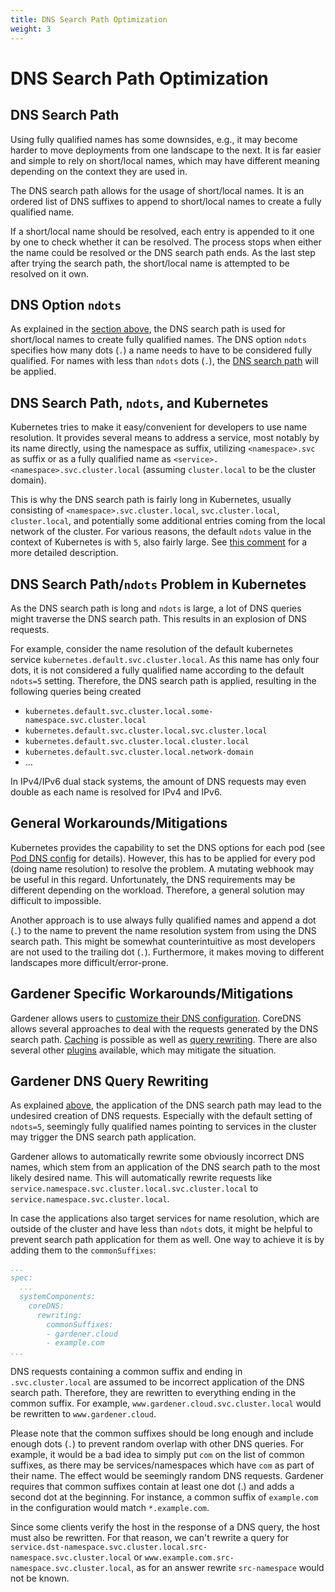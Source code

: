 ```yaml
---
title: DNS Search Path Optimization
weight: 3
---
```


# DNS Search Path Optimization

## DNS Search Path

Using fully qualified names has some downsides, e.g., it may become harder to move deployments from one landscape to the
next. It is far easier and simple to rely on short/local names, which may have different meaning depending on the context
they are used in.

The DNS search path allows for the usage of short/local names. It is an ordered list of DNS suffixes to append to short/local
names to create a fully qualified name.

If a short/local name should be resolved, each entry is appended to it one by one to check whether it can be resolved. The
process stops when either the name could be resolved or the DNS search path ends. As the last step after trying the search
path, the short/local name is attempted to be resolved on it own.

## DNS Option `ndots`

As explained in the [section above](#dns-search-path), the DNS search path is used for short/local names to create fully
qualified names. The DNS option `ndots` specifies how many dots (`.`) a name needs to have to be considered fully qualified.
For names with less than `ndots` dots (`.`), the [DNS search path](#dns-search-path) will be applied.

## DNS Search Path, `ndots`, and Kubernetes

Kubernetes tries to make it easy/convenient for developers to use name resolution. It provides several means to address a
service, most notably by its name directly, using the namespace as suffix, utilizing `<namespace>.svc` as suffix or as a
fully qualified name as `<service>.<namespace>.svc.cluster.local` (assuming `cluster.local` to be the cluster domain).

This is why the DNS search path is fairly long in Kubernetes, usually consisting of `<namespace>.svc.cluster.local`,
`svc.cluster.local`, `cluster.local`, and potentially some additional entries coming from the local network of the cluster.
For various reasons, the default `ndots` value in the context of Kubernetes is with `5`, also fairly large. See
[this comment](https://github.com/kubernetes/kubernetes/issues/33554#issuecomment-266251056) for a more detailed description.

## DNS Search Path/`ndots` Problem in Kubernetes

As the DNS search path is long and `ndots` is large, a lot of DNS queries might traverse the DNS search path. This results
in an explosion of DNS requests.

For example, consider the name resolution of the default kubernetes service `kubernetes.default.svc.cluster.local`. As this
name has only four dots, it is not considered a fully qualified name according to the default `ndots=5` setting. Therefore,
the DNS search path is applied, resulting in the following queries being created
 - `kubernetes.default.svc.cluster.local.some-namespace.svc.cluster.local`
 - `kubernetes.default.svc.cluster.local.svc.cluster.local`
 - `kubernetes.default.svc.cluster.local.cluster.local`
 - `kubernetes.default.svc.cluster.local.network-domain`
 - ...

In IPv4/IPv6 dual stack systems, the amount of DNS requests may even double as each name is resolved for IPv4 and IPv6.

## General Workarounds/Mitigations

Kubernetes provides the capability to set the DNS options for each pod (see
[Pod DNS config](https://kubernetes.io/docs/concepts/services-networking/dns-pod-service/#pod-dns-config) for details).
However, this has to be applied for every pod (doing name resolution) to resolve the problem. A mutating webhook may be
useful in this regard. Unfortunately, the DNS requirements may be different depending on the workload. Therefore, a general
solution may difficult to impossible.

Another approach is to use always fully qualified names and append a dot (`.`) to the name to prevent the name resolution
system from using the DNS search path. This might be somewhat counterintuitive as most developers are not used to the
trailing dot (`.`). Furthermore, it makes moving to different landscapes more difficult/error-prone.

## Gardener Specific Workarounds/Mitigations

Gardener allows users to [customize their DNS configuration](custom-dns-config.md). CoreDNS allows several approaches to deal with
the requests generated by the DNS search path. [Caching](https://coredns.io/plugins/cache/) is possible as well as
[query rewriting](https://coredns.io/plugins/rewrite/). There are also several other [plugins](https://coredns.io/plugins/)
available, which may mitigate the situation.

## Gardener DNS Query Rewriting

As explained [above](#dns-search-path-ndots-and-kubernetes), the application of the DNS search path may lead to the undesired
creation of DNS requests. Especially with the default setting of `ndots=5`, seemingly fully qualified names pointing to
services in the cluster may trigger the DNS search path application.

Gardener allows to automatically rewrite some obviously incorrect DNS names, which stem from an application of the DNS search
path to the most likely desired name. This will automatically rewrite requests like `service.namespace.svc.cluster.local.svc.cluster.local` to
`service.namespace.svc.cluster.local`.

In case the applications also target services for name resolution, which are outside of the cluster and have less than `ndots` dots,
it might be helpful to prevent search path application for them as well. One way to achieve it is by adding them to the
`commonSuffixes`:

```yaml
...
spec:
  ...
  systemComponents:
    coreDNS:
      rewriting:
        commonSuffixes:
        - gardener.cloud
        - example.com
...
```

DNS requests containing a common suffix and ending in `.svc.cluster.local` are assumed to be incorrect application of the DNS
search path. Therefore, they are rewritten to everything ending in the common suffix. For example, `www.gardener.cloud.svc.cluster.local`
would be rewritten to `www.gardener.cloud`.

Please note that the common suffixes should be long enough and include enough dots (`.`) to prevent random overlap with
other DNS queries. For example, it would be a bad idea to simply put `com` on the list of common suffixes, as there may be
services/namespaces which have `com` as part of their name. The effect would be seemingly random DNS requests. Gardener 
requires that common suffixes contain at least one dot (.) and adds a second dot at the beginning. For instance, a common
suffix of `example.com` in the configuration would match `*.example.com`.

Since some clients verify the host in the response of a DNS query, the host must also be rewritten.
For that reason, we can't rewrite a query for `service.dst-namespace.svc.cluster.local.src-namespace.svc.cluster.local` or
`www.example.com.src-namespace.svc.cluster.local`, as for an answer rewrite `src-namespace` would not be known.

